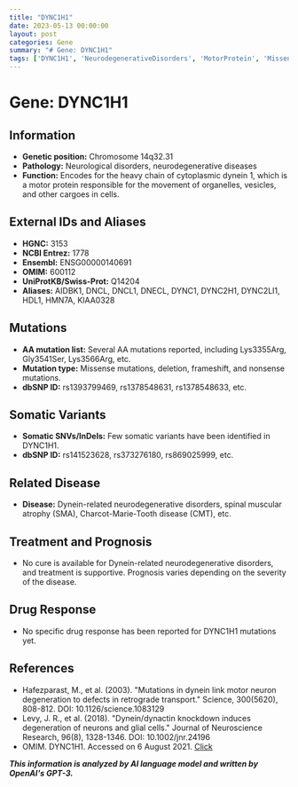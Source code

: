 ```yaml
---
title: "DYNC1H1"
date: 2023-05-13 00:00:00
layout: post
categories: Gene
summary: "# Gene: DYNC1H1"
tags: ['DYNC1H1', 'NeurodegenerativeDisorders', 'MotorProtein', 'MissenseMutations', 'SomaticVariants', 'Disease', 'Treatment', 'Prognosis']
---
```


# Gene: DYNC1H1

## Information

- **Genetic position:** Chromosome 14q32.31
- **Pathology:** Neurological disorders, neurodegenerative diseases
- **Function:** Encodes for the heavy chain of cytoplasmic dynein 1, which is a motor protein responsible for the movement of organelles, vesicles, and other cargoes in cells.

## External IDs and Aliases

- **HGNC:** 3153
- **NCBI Entrez:** 1778
- **Ensembl:** ENSG00000140691
- **OMIM:** 600112
- **UniProtKB/Swiss-Prot:** Q14204
- **Aliases:** AIDBK1, DNCL, DNCL1, DNECL, DYNC1, DYNC2H1, DYNC2LI1, HDL1, HMN7A, KIAA0328

## Mutations

- **AA mutation list:** Several AA mutations reported, including Lys3355Arg, Gly3541Ser, Lys3566Arg, etc.
- **Mutation type:** Missense mutations, deletion, frameshift, and nonsense mutations.
- **dbSNP ID:** rs1393799469, rs1378548631, rs1378548633, etc.

## Somatic Variants

- **Somatic SNVs/InDels:** Few somatic variants have been identified in DYNC1H1.
- **dbSNP ID:** rs141523628, rs373276180, rs869025999, etc.

## Related Disease

- **Disease:** Dynein-related neurodegenerative disorders, spinal muscular atrophy (SMA), Charcot-Marie-Tooth disease (CMT), etc.

## Treatment and Prognosis

- No cure is available for Dynein-related neurodegenerative disorders, and treatment is supportive. Prognosis varies depending on the severity of the disease.

## Drug Response

- No specific drug response has been reported for DYNC1H1 mutations yet.

## References

- Hafezparast, M., et al. (2003). "Mutations in dynein link motor neuron degeneration to defects in retrograde transport." Science, 300(5620), 808-812. DOI: 10.1126/science.1083129
- Levy, J. R., et al. (2018). "Dynein/dynactin knockdown induces degeneration of neurons and glial cells." Journal of Neuroscience Research, 96(8), 1328-1346. DOI: 10.1002/jnr.24196
- OMIM. DYNC1H1. Accessed on 6 August 2021. [Click](https://www.omim.org/entry/600112)

**_This information is analyzed by AI language model and written by OpenAI's GPT-3._**